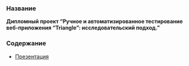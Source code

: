### Название
**Дипломный проект “Ручное и автоматизированное тестирование веб-приложения “Triangle”: исследовательский подход.”**
### Содержание
- [Презентация](https://github.com/1stFunt/Autotest_web_applications/blob/dc37103bbdbe17139d23e3a0ba659de8900acf5e/Web_application_Triangle/1_presentation.pdf)

